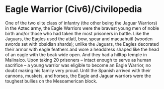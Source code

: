 # Eagle Warrior (Civ6)/Civilopedia

One of the two elite class of infantry (the other being the Jaguar Warriors) in the Aztec army, the Eagle Warriors were the bravest young men of noble birth and/or those who had taken the most prisoners in battle. Like the Jaguars, the Eagles used the atlatl, bow, spear and macuahuitl (wooden swords set with obsidian shards); unlike the Jaguars, the Eagles decorated their armor with eagle feathers and wore a headdress shaped like the head of an eagle with the beak wide open. And they had a hilltop temple in Malinalco. Upon taking 20 prisoners – intact enough to serve as human sacrifice – a young warrior was eligible to become an Eagle Warrior, no doubt making his family very proud. Until the Spanish arrived with their cannons, muskets, and horses, the Eagle and Jaguar warriors were the toughest bullies on the Mesoamerican block.